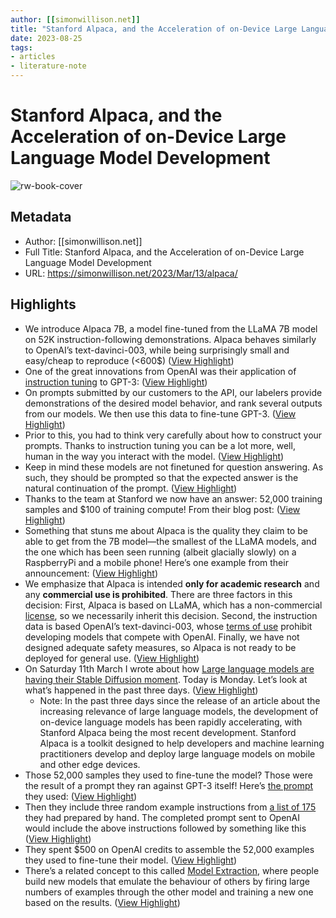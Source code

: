 ```yaml
---
author: [[simonwillison.net]]
title: "Stanford Alpaca, and the Acceleration of on-Device Large Language Model Development"
date: 2023-08-25
tags: 
- articles
- literature-note
---
```

# Stanford Alpaca, and the Acceleration of on-Device Large Language Model Development

![rw-book-cover](https://static.simonwillison.net/static/2023/alpaca-email.png)

## Metadata
- Author: [[simonwillison.net]]
- Full Title: Stanford Alpaca, and the Acceleration of on-Device Large Language Model Development
- URL: https://simonwillison.net/2023/Mar/13/alpaca/

## Highlights
- We introduce Alpaca 7B, a model fine-tuned from the LLaMA 7B model on 52K instruction-following demonstrations. Alpaca behaves similarly to OpenAI’s text-davinci-003, while being surprisingly small and easy/cheap to reproduce (<600$) ([View Highlight](https://read.readwise.io/read/01gvfn3vbfxx2g9xtqr0shj0ae))
- One of the great innovations from OpenAI was their application of [instruction tuning](https://openai.com/research/instruction-following) to GPT-3: ([View Highlight](https://read.readwise.io/read/01gvfn4pc6nn1kf1tr59at6cse))
- On prompts submitted by our customers to the API, our labelers provide demonstrations of the desired model behavior, and rank several outputs from our models. We then use this data to fine-tune GPT-3. ([View Highlight](https://read.readwise.io/read/01gvfn4jqsraz7caj723k84mjr))
- Prior to this, you had to think very carefully about how to construct your prompts. Thanks to instruction tuning you can be a lot more, well, human in the way you interact with the model. ([View Highlight](https://read.readwise.io/read/01gvfn55vkwrjkgp4tevpwkbnh))
- Keep in mind these models are not finetuned for question answering. As such, they should be prompted so that the expected answer is the natural continuation of the prompt. ([View Highlight](https://read.readwise.io/read/01gvfn5gd6vc0hebd37hqzbssg))
- Thanks to the team at Stanford we now have an answer: 52,000 training samples and $100 of training compute! From their blog post: ([View Highlight](https://read.readwise.io/read/01gvfn5t8e7k7apcqkagy5e7k6))
- Something that stuns me about Alpaca is the quality they claim to be able to get from the 7B model—the smallest of the LLaMA models, and the one which has been seen running (albeit glacially slowly) on a RaspberryPi and a mobile phone! Here’s one example from their announcement: ([View Highlight](https://read.readwise.io/read/01gvfn65p90ytzbzjevhzecz0p))
- We emphasize that Alpaca is intended **only for academic research** and any **commercial use is prohibited**. There are three factors in this decision: First, Alpaca is based on LLaMA, which has a non-commercial [license](https://docs.google.com/forms/d/e/1FAIpQLSfqNECQnMkycAp2jP4Z9TFX0cGR4uf7b_fBxjY_OjhJILlKGA/viewform), so we necessarily inherit this decision. Second, the instruction data is based OpenAI’s text-davinci-003, whose [terms of use](https://openai.com/policies/terms-of-use) prohibit developing models that compete with OpenAI. Finally, we have not designed adequate safety measures, so Alpaca is not ready to be deployed for general use. ([View Highlight](https://read.readwise.io/read/01gvfn6w4rm489rw619dz4njv3))
- On Saturday 11th March I wrote about how [Large language models are having their Stable Diffusion moment](https://simonwillison.net/2023/Mar/11/llama/). Today is Monday. Let’s look at what’s happened in the past three days. ([View Highlight](https://read.readwise.io/read/01gvqx6adskeg5jkbdndjgz9zy))
    - Note: In the past three days since the release of an article about the increasing relevance of large language models, the development of on-device language models has been rapidly accelerating, with Stanford Alpaca being the most recent development. Stanford Alpaca is a toolkit designed to help developers and machine learning practitioners develop and deploy large language models on mobile and other edge devices.
- Those 52,000 samples they used to fine-tune the model? Those were the result of a prompt they ran against GPT-3 itself! Here’s [the prompt](https://github.com/tatsu-lab/stanford_alpaca/blob/da37bb2ecab37cae022dd07aa3ff861c446fb614/prompt.txt) they used: ([View Highlight](https://read.readwise.io/read/01gvfn8yar4jb3t3n2rnfq9m5z))
- Then they include three random example instructions from [a list of 175](https://github.com/tatsu-lab/stanford_alpaca/blob/da37bb2ecab37cae022dd07aa3ff861c446fb614/seed_tasks.jsonl) they had prepared by hand. The completed prompt sent to OpenAI would include the above instructions followed by something like this ([View Highlight](https://read.readwise.io/read/01gvfn9c4ta3hh5q2gdnezbt19))
- They spent $500 on OpenAI credits to assemble the 52,000 examples they used to fine-tune their model. ([View Highlight](https://read.readwise.io/read/01gvfna517kgrt5t2d1jve66s5))
- There’s a related concept to this called [Model Extraction](https://ssg.aalto.fi/research/projects/mlsec/model-extraction/), where people build new models that emulate the behaviour of others by firing large numbers of examples through the other model and training a new one based on the results. ([View Highlight](https://read.readwise.io/read/01gvfnackbeacwwz9b32agyaq3))
